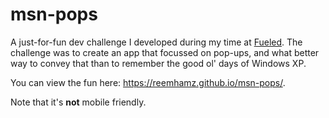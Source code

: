# msn-pops

A just-for-fun dev challenge I developed during my time at [Fueled](https://fueled.com/). 
The challenge was to create an app that focussed on pop-ups, and what better way to convey that than to remember the good ol' days of Windows XP.

You can view the fun here: https://reemhamz.github.io/msn-pops/.

Note that it's **not** mobile friendly.
